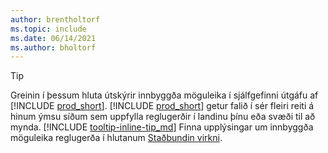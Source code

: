 ```yaml
---
author: brentholtorf
ms.topic: include
ms.date: 06/14/2021
ms.author: bholtorf
---
```

> [!TIP]
> Greinin í þessum hluta útskýrir innbyggða möguleika í sjálfgefinni útgáfu af [!INCLUDE [prod_short](prod_short.md)]. [!INCLUDE [prod_short](prod_short.md)] getur falið í sér fleiri reiti á hinum ýmsu síðum sem uppfylla reglugerðir í landinu þínu eða svæði til að mynda. [!INCLUDE [tooltip-inline-tip_md](tooltip-inline-tip_md.md)] Finna upplýsingar um innbyggða möguleika reglugerða í hlutanum [Staðbundin virkni](../about-localization.md).